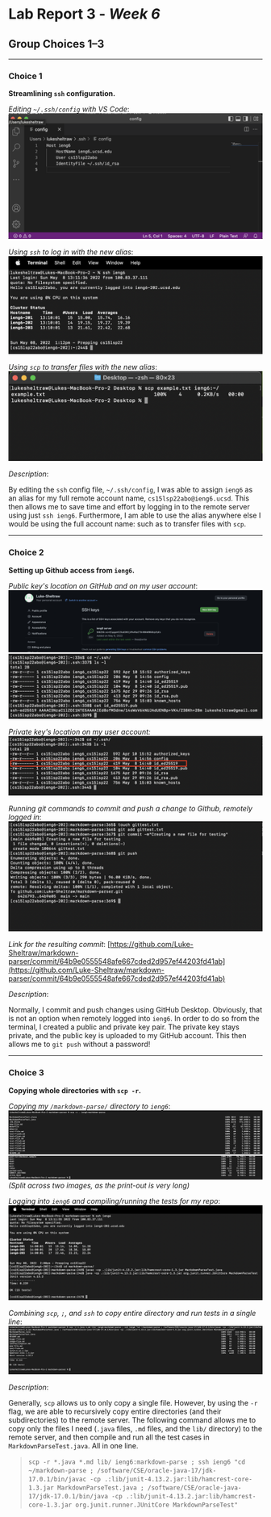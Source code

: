 # Lab Report 3 - _Week 6_
## Group Choices 1–3

***

### **Choice 1**

**Streamlining `ssh` configuration.**

*Editing `~/.ssh/config` with VS Code*:
![Config file in VSCode](images/configpic.png)

*Using `ssh` to log in with the new alias*:
![Logging in with ieng6](images/terminalssh.png)

*Using `scp` to transfer files with the new alias*:
![Using SCP with ieng6](images/scpwithieng6.png)

*Description*: 

By editing the `ssh` config file, `~/.ssh/config`, I was able to assign `ieng6` as an alias for my full remote account name, `cs15lsp22abo@ieng6.ucsd`. This then allows me to save time and effort by logging in to the remote server using just `ssh ieng6`. Furthermore, I am able to use the alias anywhere else I would be using the full account name: such as to transfer files with `scp`.

***

### **Choice 2**

**Setting up Github access from `ieng6`.**

*Public key's location on GitHub and on my user account*:
![Public key's location on GitHub](images/sshkeyongithub.png)
![Public key's location on my user account](images/sshpubkeyonremote.png)

*Private key's location on my user account:*
![Private key's location](images/sshkeyprivateonremote.png)

*Running git commands to commit and push a change to Github, remotely logged in*:
![Git commit and push for remote server](images/pushingfromieng6.png)

*Link for the resulting commit*: [https://github.com/Luke-Sheltraw/markdown-parser/commit/64b9e0555548afe667cded2d957ef44203fd41ab](https://github.com/Luke-Sheltraw/markdown-parser/commit/64b9e0555548afe667cded2d957ef44203fd41ab)


*Description*: 

Normally, I commit and push changes using GitHub Desktop. Obviously, that is not an option when remotely logged into `ieng6`. In order to do so from the terminal, I created a public and private key pair. The private key stays private, and the public key is uploaded to my GitHub account. This then allows me to `git push` without a password!

***

### **Choice 3**

**Copying whole directories with `scp -r`.**

*Copying my `/markdown-parse/` directory to `ieng6`*:
![Copying entire markdown-parse directory part 1](images/scprecurse1.png)
![Copying entire markdown-parse directory part 2](images/scprecurse2.png)
*(Split across two images, as the print-out is very long)*

*Logging into `ieng6` and compiling/running the tests for my repo*:
![Running tests on remote server](images/sshmarkdowntests.png)

*Combining `scp`, `;`, and `ssh` to copy entire directory and run tests in a single line*:
![Combing commands into a single line](images/singlecommandtesting.png)

*Description*:

Generally, `scp` allows us to only copy a single file. However, by using the `-r` flag, we are able to recursively copy entire directories (and their subdirectories) to the remote server. The following command allows me to copy only the files I need (`.java` files, `.md` files, and the `lib/` directory) to the remote server, and then compile and run all the test cases in `MarkdownParseTest.java`. All in one line.
> ```scp -r *.java *.md lib/ ieng6:markdown-parse ; ssh ieng6 "cd ~/markdown-parse ; /software/CSE/oracle-java-17/jdk-17.0.1/bin/javac -cp .:lib/junit-4.13.2.jar:lib/hamcrest-core-1.3.jar MarkdownParseTest.java ; /software/CSE/oracle-java-17/jdk-17.0.1/bin/java -cp .:lib/junit-4.13.2.jar:lib/hamcrest-core-1.3.jar org.junit.runner.JUnitCore MarkdownParseTest"```